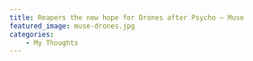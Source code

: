 ```yaml
---
title: Reapers the new hope for Drones after Psycho – Muse
featured_image: muse-drones.jpg
categories:
    - My Thoughts
---
```

